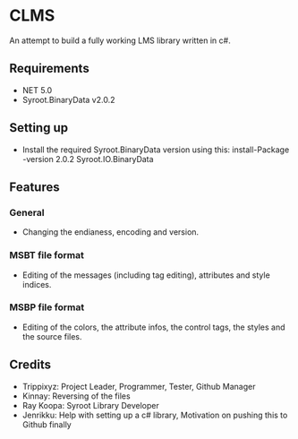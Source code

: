 # CLMS
An attempt to build a fully working LMS library written in c#.

## Requirements
* NET 5.0
* Syroot.BinaryData v2.0.2

## Setting up
* Install the required Syroot.BinaryData version using this: install-Package -version 2.0.2 Syroot.IO.BinaryData

## Features

### General
* Changing the endianess, encoding and version.

### MSBT file format
* Editing of the messages (including tag editing), attributes and style indices.

### MSBP file format
* Editing of the colors, the attribute infos, the control tags, the styles and the source files.

## Credits
* Trippixyz: Project Leader, Programmer, Tester, Github Manager
* Kinnay: Reversing of the files
* Ray Koopa: Syroot Library Developer
* Jenrikku: Help with setting up a c# library, Motivation on pushing this to Github finally
